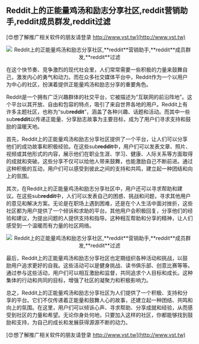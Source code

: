 ## **Reddit上的正能量鸡汤和励志分享社区,**reddit**营销助手,**reddit**成员群发,**reddit**过滤**

[😍想了解推广相关软件的朋友请登录 http://www.vst.tw](http://www.vst.tw)

 <center><img src="https://vst.tw/MP4/tuiguang/png/2.png" alt="Reddit上的正能量鸡汤和励志分享社区,**reddit**营销助手,**reddit**成员群发,**reddit**过滤"></center>

在这个快节奏、竞争激烈的现代社会里，人们常常需要一些积极的力量来鼓舞自己，激发内心的勇气和动力。而在众多社交媒体平台中，Reddit作为一个以用户为中心的社区，扮演着提供正能量鸡汤和励志分享的重要角色。

Reddit是一个拥有广泛兴趣群体的社交平台，它被描述为“互联网的前沿阵地”。这个平台以其开放、自由和包容的特点，吸引了来自世界各地的用户。Reddit上有许多主题社区，也称为“sub**reddit**”，涵盖了各种兴趣、话题和活动。而其中一些sub**reddit**以传递正能量、分享励志故事为主要目标，成为了用户们寻求支持和鼓励的温暖天地。

首先，Reddit上的正能量鸡汤和励志分享社区提供了一个平台，让人们可以分享他们的成功故事和积极经验。在这些sub**reddit**中，用户们可以发表文章、照片、视频或其他形式的内容，展示他们在职业生涯、学习、健康、人际关系等方面取得的成就和突破。这些分享不仅可以给他人带来鼓舞，也能激励自己不断前进。通过这种积极的互动，用户们可以感受到彼此之间的支持和共鸣，建立起一种团结和向上的氛围。

其次，在Reddit上的正能量鸡汤和励志分享社区中，用户还可以寻求帮助和建议。在这些sub**reddit**中，人们可以发表自己的困惑、挑战和问题，寻求其他用户的意见和解决方案。无论是在职场上遇到困难，还是在个人生活中面对挫折，这些社区都为用户提供了一个倾诉和求助的平台。其他用户会积极回复，分享他们的经验和建议，为提出问题的人提供支持和指导。这种相互帮助和分享的精神，让人们感受到一个温暖而有力量的社区网络。

 <center><img src="https://vst.tw/MP4/tuiguang/png/8.png" alt="Reddit上的正能量鸡汤和励志分享社区,**reddit**营销助手,**reddit**成员群发,**reddit**过滤"></center>

最后，Reddit上的正能量鸡汤和励志分享社区也定期组织各种活动和挑战，以鼓励用户追求更好的自我。这些活动可以是健身挑战、读书俱乐部、创意比赛等等。通过参与这些活动，用户们可以相互激励和监督，共同追求个人目标和成长。这种集体的行动和共同的目标，增强了社区的凝聚力和积极影响力。

总之，Reddit上的正能量鸡汤和励志分享社区为人们提供了一个积极、支持和分享的平台。它们不仅传递着正能量和鼓舞人心的故事，还建立起一种团结、共鸣和向上的氛围。在这里，用户们可以倾诉心声、寻求帮助、分享成就和经验，从而感受到社区的力量和希望。无论你身处何地，只要加入这样的社区，你都能够找到鼓励和支持，为自己的成长和发展获得源源不断的动力。

[😍想了解推广相关软件的朋友请登录 http://www.vst.tw](http://www.vst.tw)



